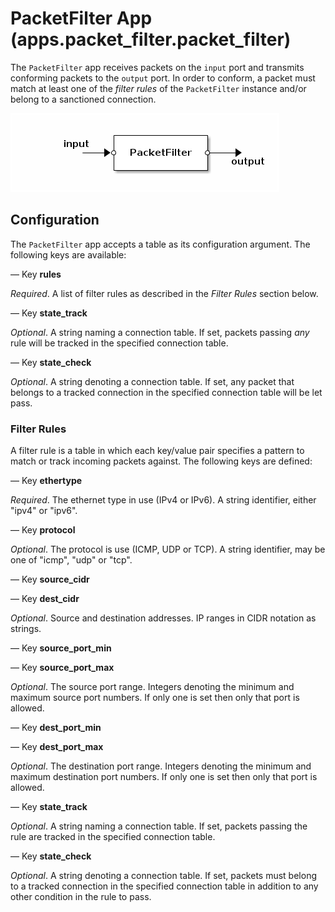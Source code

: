 # PacketFilter App (apps.packet_filter.packet_filter)

The `PacketFilter` app receives packets on the `input` port and transmits
conforming packets to the `output` port. In order to conform, a packet
must match at least one of the *filter rules* of the `PacketFilter`
instance and/or belong to a sanctioned connection.

![PacketFilter](.images/PacketFilter.png)

## Configuration

The `PacketFilter` app accepts a table as its configuration argument. The
following keys are available:

— Key **rules**

*Required*. A list of filter rules as described in the *Filter Rules*
section below.

— Key **state_track**

*Optional*. A string naming a connection table. If set, packets passing
_any_ rule will be tracked in the specified connection table.

— Key **state_check**

*Optional*. A string denoting a connection table. If set, any packet that
belongs to a tracked connection in the specified connection table will
be let pass.

### Filter Rules

A filter rule is a table in which each key/value pair specifies a pattern
to match or track incoming packets against. The following keys are
defined:

— Key **ethertype**

*Required*. The ethernet type in use (IPv4 or IPv6). A string identifier,
either "ipv4" or "ipv6".

— Key **protocol**

*Optional*. The protocol is use (ICMP, UDP or TCP). A string identifier,
may be one of "icmp", "udp" or "tcp".

— Key **source_cidr**

— Key **dest_cidr**

*Optional*. Source and destination addresses. IP ranges in CIDR notation
as strings.

— Key **source_port_min**

— Key **source_port_max**

*Optional*. The source port range. Integers denoting the minimum and
maximum source port numbers. If only one is set then only that port is
allowed.

— Key **dest_port_min**

— Key **dest_port_max**

*Optional*. The destination port range. Integers denoting the minimum and
maximum destination port numbers. If only one is set then only that port
is allowed.

— Key **state_track**

*Optional*. A string naming a connection table. If set, packets passing
the rule are tracked in the specified connection table.

— Key **state_check**

*Optional*. A string denoting a connection table. If set, packets must
belong to a tracked connection in the specified connection table in
addition to any other condition in the rule to pass.
